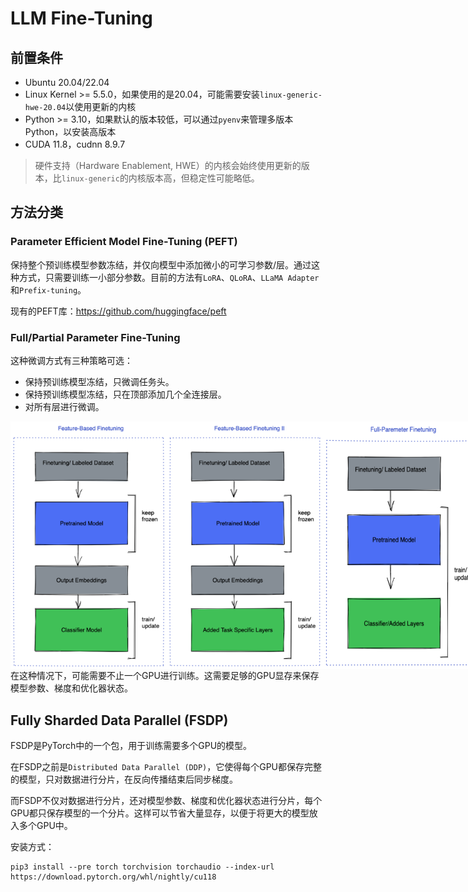 # LLM Fine-Tuning

## 前置条件

- Ubuntu 20.04/22.04
- Linux Kernel >= 5.5.0，如果使用的是20.04，可能需要安装`linux-generic-hwe-20.04`以使用更新的内核
- Python >= 3.10，如果默认的版本较低，可以通过`pyenv`来管理多版本Python，以安装高版本
- CUDA 11.8，cudnn 8.9.7

> 硬件支持（Hardware Enablement, HWE）的内核会始终使用更新的版本，比`linux-generic`的内核版本高，但稳定性可能略低。

## 方法分类

### Parameter Efficient Model Fine-Tuning (PEFT)

保持整个预训练模型参数冻结，并仅向模型中添加微小的可学习参数/层。通过这种方式，只需要训练一小部分参数。目前的方法有`LoRA`、`QLoRA`、`LLaMA Adapter`和`Prefix-tuning`。

现有的PEFT库：https://github.com/huggingface/peft

### Full/Partial Parameter Fine-Tuning

这种微调方式有三种策略可选：

- 保持预训练模型冻结，只微调任务头。
- 保持预训练模型冻结，只在顶部添加几个全连接层。
- 对所有层进行微调。

<div style="display: flex;">
    <img src="./.img/feature-based_FN.png" alt="Image 1" width="250" />
    <img src="./.img/feature-based_FN_2.png" alt="Image 2" width="250" />
    <img src="./.img/full-param-FN.png" alt="Image 3" width="250" />
</div>
在这种情况下，可能需要不止一个GPU进行训练。这需要足够的GPU显存来保存模型参数、梯度和优化器状态。

## Fully Sharded Data Parallel (FSDP)

FSDP是PyTorch中的一个包，用于训练需要多个GPU的模型。

在FSDP之前是`Distributed Data Parallel (DDP)`，它使得每个GPU都保存完整的模型，只对数据进行分片，在反向传播结束后同步梯度。

而FSDP不仅对数据进行分片，还对模型参数、梯度和优化器状态进行分片，每个GPU都只保存模型的一个分片。这样可以节省大量显存，以便于将更大的模型放入多个GPU中。

安装方式：

```shell
pip3 install --pre torch torchvision torchaudio --index-url https://download.pytorch.org/whl/nightly/cu118
```

